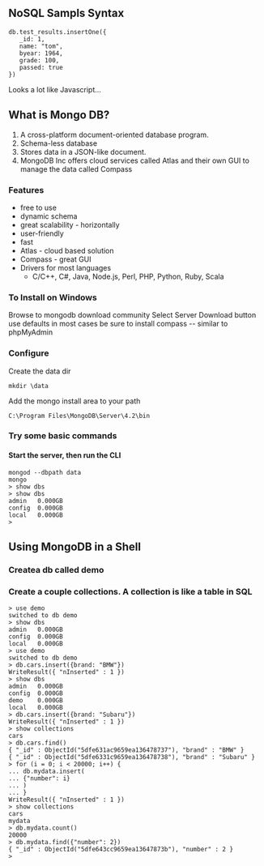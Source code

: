 ## NoSQL Sampls Syntax

```
db.test_results.insertOne({
   _id: 1,
   name: "tom",
   byear: 1964,
   grade: 100,
   passed: true
})
```

Looks a lot like Javascript...

## What is Mongo DB? 
1. A cross-platform document-oriented database program.
1. Schema-less database
1. Stores data in a JSON-like document.
1. MongoDB Inc offers cloud services called Atlas and their own GUI to manage the data called Compass

### Features
- free to use
- dynamic schema
- great scalability - horizontally
- user-friendly
- fast
- Atlas - cloud based solution
- Compass - great GUI
- Drivers for most languages
  - C/C++, C#, Java, Node.js, Perl, PHP, Python, Ruby, Scala

### To Install on Windows
Browse to mongodb download community
Select Server
Download button
use defaults in most cases
be sure to install compass -- similar to phpMyAdmin


### Configure
Create the data dir
```
mkdir \data
```

Add the mongo install area to your path
```
C:\Program Files\MongoDB\Server\4.2\bin
```

### Try some basic commands
#### Start the server, then run the CLI
```
mongod --dbpath data
mongo
> show dbs
> show dbs
admin   0.000GB
config  0.000GB
local   0.000GB
>
```

## Using MongoDB in a Shell
### Createa  db called demo
### Create a couple collections. A collection is like a table in SQL

```
> use demo
switched to db demo
> show dbs
admin   0.000GB
config  0.000GB
local   0.000GB
> use demo
switched to db demo
> db.cars.insert({brand: "BMW"})
WriteResult({ "nInserted" : 1 })
> show dbs
admin   0.000GB
config  0.000GB
demo    0.000GB
local   0.000GB
> db.cars.insert({brand: "Subaru"})
WriteResult({ "nInserted" : 1 })
> show collections
cars
> db.cars.find()
{ "_id" : ObjectId("5dfe631ac9659ea136478737"), "brand" : "BMW" }
{ "_id" : ObjectId("5dfe6331c9659ea136478738"), "brand" : "Subaru" }
> for (i = 0; i < 20000; i++) {
... db.mydata.insert(
... {"number": i}
... )
... }
WriteResult({ "nInserted" : 1 })
> show collections
cars
mydata
> db.mydata.count()
20000
> db.mydata.find({"number": 2})     
{ "_id" : ObjectId("5dfe643cc9659ea13647873b"), "number" : 2 }
>

```